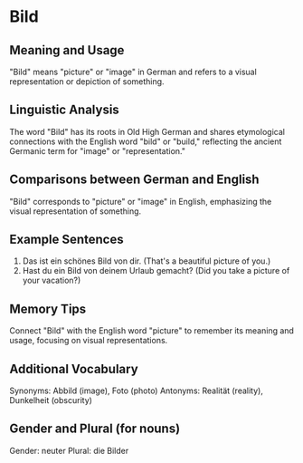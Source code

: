 # Bild
## Meaning and Usage
"Bild" means "picture" or "image" in German and refers to a visual representation or depiction of something.
## Linguistic Analysis
The word "Bild" has its roots in Old High German and shares etymological connections with the English word "bild" or "build," reflecting the ancient Germanic term for "image" or "representation."
## Comparisons between German and English
"Bild" corresponds to "picture" or "image" in English, emphasizing the visual representation of something.
## Example Sentences
1. Das ist ein schönes Bild von dir. (That's a beautiful picture of you.)
2. Hast du ein Bild von deinem Urlaub gemacht? (Did you take a picture of your vacation?)
## Memory Tips
Connect "Bild" with the English word "picture" to remember its meaning and usage, focusing on visual representations.
## Additional Vocabulary
Synonyms: Abbild (image), Foto (photo)
Antonyms: Realität (reality), Dunkelheit (obscurity)
## Gender and Plural (for nouns)
Gender: neuter
Plural: die Bilder